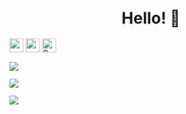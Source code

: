 <h1 align="center">Hello! 👋</h1>
<p><a href="https://www.twitter.com/unknownthedev"><img src="https://img.shields.io/badge/twitter-%231DA1F2.svg?&style=for-the-badge&logo=twitter&logoColor=white" height=25></a> <a href="https://medium.com/@unknownthedev"><img src="https://img.shields.io/badge/medium-%2312100E.svg?&style=for-the-badge&logo=medium&logoColor=white" height=25></a>
  <a href="https://www.buymeacoffee.com/unknownthedev" target="_blank" rel="noreferrer nofollow">
      <img src="https://cdn.buymeacoffee.com/buttons/default-red.png" alt="Buy Me A Coffee" height="25">
    </a>
<br/>

  
![](https://github-profile-summary-cards.vercel.app/api/cards/profile-details?username=unknownthedev&theme=github_dark) 
  
![](https://github-profile-summary-cards.vercel.app/api/cards/repos-per-language?username=unknownthedev&theme=github_dark) 
  
![](https://github-profile-summary-cards.vercel.app/api/cards/most-commit-language?username=unknownthedev&theme=github_dark) 
